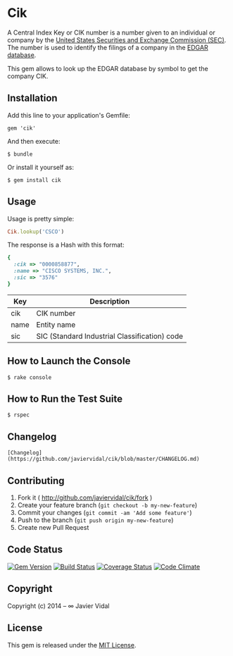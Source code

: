 # Cik

A Central Index Key or CIK number is a number given to an individual or company by the [United States Securities and
Exchange Commission (SEC)](http://www.sec.gov). The number is used to identify the filings of a company in the [EDGAR
database](http://www.sec.gov/edgar/searchedgar/companysearch.html).

This gem allows to look up the EDGAR database by symbol to get the company CIK.

## Installation

Add this line to your application's Gemfile:

    gem 'cik'

And then execute:

    $ bundle

Or install it yourself as:

    $ gem install cik

## Usage

Usage is pretty simple:

```ruby
Cik.lookup('CSCO')
```

The response is a Hash with this format:

```ruby
{
  :cik => "0000858877",
  :name => "CISCO SYSTEMS, INC.",
  :sic => "3576"
}
```

| Key       | Description |
| ----------| ----------- |
| cik       | CIK number  |
| name      | Entity name |
| sic       | SIC (Standard Industrial Classification) code |

## How to Launch the Console

    $ rake console

## How to Run the Test Suite

    $ rspec

## Changelog

    [Changelog](https://github.com/javiervidal/cik/blob/master/CHANGELOG.md)

## Contributing

1. Fork it ( http://github.com/javiervidal/cik/fork )
2. Create your feature branch (`git checkout -b my-new-feature`)
3. Commit your changes (`git commit -am 'Add some feature'`)
4. Push to the branch (`git push origin my-new-feature`)
5. Create new Pull Request

## Code Status

[![Gem Version](http://img.shields.io/badge/gem-v1.0.1-blue.svg)](https://rubygems.org/gems/cik)
[![Build Status](https://travis-ci.org/javiervidal/cik.svg?branch=master)](https://travis-ci.org/javiervidal/cik)
[![Coverage Status](https://coveralls.io/repos/javiervidal/cik/badge.png?branch=master)](https://coveralls.io/r/javiervidal/cik?branch=master)
[![Code Climate](https://codeclimate.com/github/javiervidal/cik/badges/gpa.svg)](https://codeclimate.com/github/javiervidal/cik)

## Copyright

Copyright (c) 2014 – ∞ Javier Vidal

## License

This gem is released under the [MIT License](http://opensource.org/licenses/MIT).